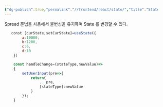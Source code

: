 ```yaml
---
{"dg-publish":true,"permalink":"//frontend/react/state/","title":"State 객체 변경 편하게 하기","tags":["react"]}
---
```


Spread 문법을 사용해서 불변성을 유지하며 State 를 변경할 수 있다.

```javascript
   const [curState,setCurState]=useState({
        a:10000,
        b:1200,
        c:6,
        d:10
    })

    const handleChange=(stateType,newValue)=>
    {
        setUserInput(pre=>{
            return{
                ...pre,
                [stateType]:newValue
            }
        });
    }
```

